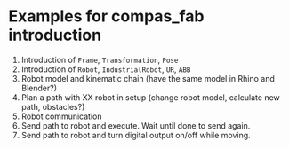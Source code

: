 # Examples for compas_fab introduction

1. Introduction of `Frame`, `Transformation`, `Pose`
1. Introduction of `Robot`, `IndustrialRobot`, `UR`, `ABB`
1. Robot model and kinematic chain (have the same model in Rhino and Blender?)
1. Plan a path with XX robot in setup (change robot model, calculate new path, obstacles?)
1. Robot communication
1. Send path to robot and execute. Wait until done to send again.
1. Send path to robot and turn digital output on/off while moving.

